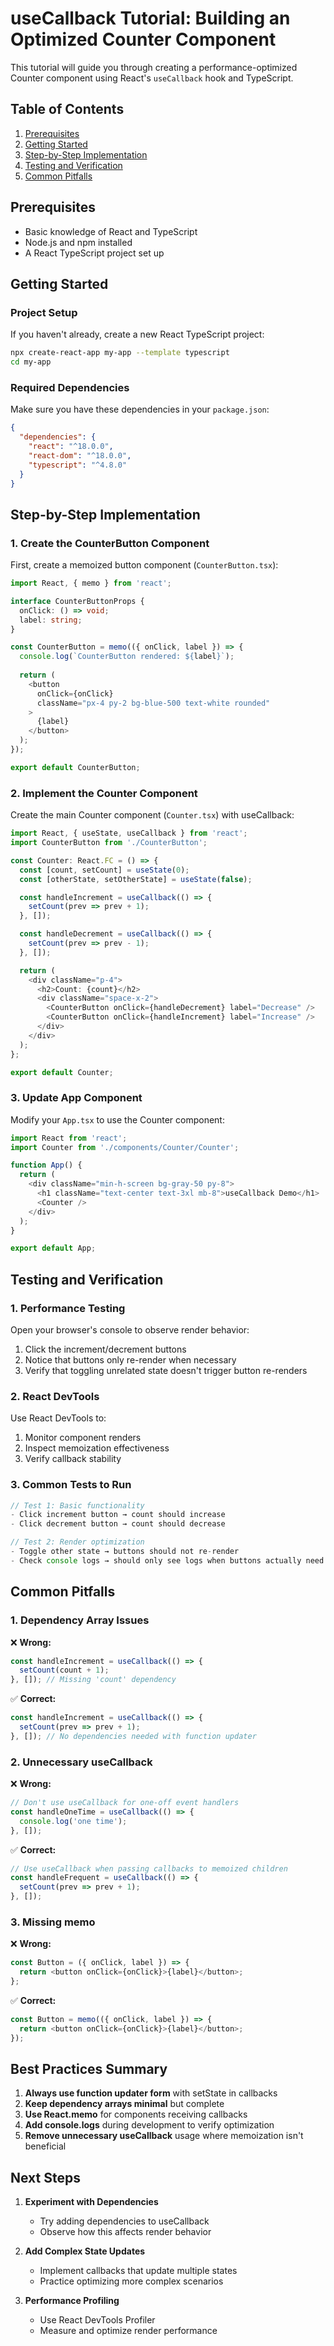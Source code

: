 # useCallback Tutorial: Building an Optimized Counter Component

This tutorial will guide you through creating a performance-optimized Counter component using React's `useCallback` hook and TypeScript.

## Table of Contents
1. [Prerequisites](#prerequisites)
2. [Getting Started](#getting-started)
3. [Step-by-Step Implementation](#step-by-step-implementation)
4. [Testing and Verification](#testing-and-verification)
5. [Common Pitfalls](#common-pitfalls)

## Prerequisites
- Basic knowledge of React and TypeScript
- Node.js and npm installed
- A React TypeScript project set up

## Getting Started

### Project Setup
If you haven't already, create a new React TypeScript project:
```bash
npx create-react-app my-app --template typescript
cd my-app
```

### Required Dependencies
Make sure you have these dependencies in your `package.json`:
```json
{
  "dependencies": {
    "react": "^18.0.0",
    "react-dom": "^18.0.0",
    "typescript": "^4.8.0"
  }
}
```

## Step-by-Step Implementation

### 1. Create the CounterButton Component

First, create a memoized button component (`CounterButton.tsx`):

```typescript
import React, { memo } from 'react';

interface CounterButtonProps {
  onClick: () => void;
  label: string;
}

const CounterButton = memo(({ onClick, label }) => {
  console.log(`CounterButton rendered: ${label}`);
  
  return (
    <button
      onClick={onClick}
      className="px-4 py-2 bg-blue-500 text-white rounded"
    >
      {label}
    </button>
  );
});

export default CounterButton;
```

### 2. Implement the Counter Component

Create the main Counter component (`Counter.tsx`) with useCallback:

```typescript
import React, { useState, useCallback } from 'react';
import CounterButton from './CounterButton';

const Counter: React.FC = () => {
  const [count, setCount] = useState(0);
  const [otherState, setOtherState] = useState(false);

  const handleIncrement = useCallback(() => {
    setCount(prev => prev + 1);
  }, []);

  const handleDecrement = useCallback(() => {
    setCount(prev => prev - 1);
  }, []);

  return (
    <div className="p-4">
      <h2>Count: {count}</h2>
      <div className="space-x-2">
        <CounterButton onClick={handleDecrement} label="Decrease" />
        <CounterButton onClick={handleIncrement} label="Increase" />
      </div>
    </div>
  );
};

export default Counter;
```

### 3. Update App Component

Modify your `App.tsx` to use the Counter component:

```typescript
import React from 'react';
import Counter from './components/Counter/Counter';

function App() {
  return (
    <div className="min-h-screen bg-gray-50 py-8">
      <h1 className="text-center text-3xl mb-8">useCallback Demo</h1>
      <Counter />
    </div>
  );
}

export default App;
```

## Testing and Verification

### 1. Performance Testing
Open your browser's console to observe render behavior:
1. Click the increment/decrement buttons
2. Notice that buttons only re-render when necessary
3. Verify that toggling unrelated state doesn't trigger button re-renders

### 2. React DevTools
Use React DevTools to:
1. Monitor component renders
2. Inspect memoization effectiveness
3. Verify callback stability

### 3. Common Tests to Run
```typescript
// Test 1: Basic functionality
- Click increment button → count should increase
- Click decrement button → count should decrease

// Test 2: Render optimization
- Toggle other state → buttons should not re-render
- Check console logs → should only see logs when buttons actually need to update
```

## Common Pitfalls

### 1. Dependency Array Issues
❌ **Wrong:**
```typescript
const handleIncrement = useCallback(() => {
  setCount(count + 1);
}, []); // Missing 'count' dependency
```

✅ **Correct:**
```typescript
const handleIncrement = useCallback(() => {
  setCount(prev => prev + 1);
}, []); // No dependencies needed with function updater
```

### 2. Unnecessary useCallback
❌ **Wrong:**
```typescript
// Don't use useCallback for one-off event handlers
const handleOneTime = useCallback(() => {
  console.log('one time');
}, []);
```

✅ **Correct:**
```typescript
// Use useCallback when passing callbacks to memoized children
const handleFrequent = useCallback(() => {
  setCount(prev => prev + 1);
}, []);
```

### 3. Missing memo
❌ **Wrong:**
```typescript
const Button = ({ onClick, label }) => {
  return <button onClick={onClick}>{label}</button>;
};
```

✅ **Correct:**
```typescript
const Button = memo(({ onClick, label }) => {
  return <button onClick={onClick}>{label}</button>;
});
```

## Best Practices Summary

1. **Always use function updater form** with setState in callbacks
2. **Keep dependency arrays minimal** but complete
3. **Use React.memo** for components receiving callbacks
4. **Add console.logs** during development to verify optimization
5. **Remove unnecessary useCallback** usage where memoization isn't beneficial

## Next Steps

1. **Experiment with Dependencies**
   - Try adding dependencies to useCallback
   - Observe how this affects render behavior

2. **Add Complex State Updates**
   - Implement callbacks that update multiple states
   - Practice optimizing more complex scenarios

3. **Performance Profiling**
   - Use React DevTools Profiler
   - Measure and optimize render performance

